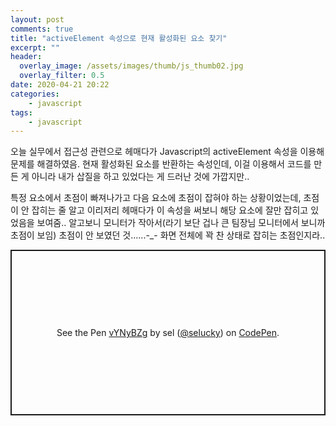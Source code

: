 ```yaml
---
layout: post
comments: true
title: "activeElement 속성으로 현재 활성화된 요소 찾기"
excerpt: ""
header:
  overlay_image: /assets/images/thumb/js_thumb02.jpg
  overlay_filter: 0.5
date: 2020-04-21 20:22
categories:
    - javascript
tags:
    - javascript
---
```

오늘 실무에서 접근성 관련으로 헤매다가 Javascript의 activeElement 속성을 이용해 문제를 해결하였음. 현재 활성화된 요소를 반환하는 속성인데, 이걸 이용해서 코드를 만든 게 아니라 내가 삽질을 하고 있었다는 게 드러난 것에 가깝지만..

특정 요소에서 초점이 빠져나가고 다음 요소에 초점이 잡혀야 하는 상황이었는데, 초점이 안 잡히는 줄 알고 이리저리 헤매다가 이 속성을 써보니 해당 요소에 잘만 잡히고 있었음을 보여줌.. 알고보니 모니터가 작아서(라기 보단 겁나 큰 팀장님 모니터에서 보니까 초점이 보임) 초점이 안 보였던 것......-_- 화면 전체에 꽉 찬 상태로 잡히는 초점인지라..

<p class="codepen" data-height="265" data-theme-id="default" data-default-tab="html,result" data-user="selucky" data-slug-hash="vYNyBZg" style="height: 265px; box-sizing: border-box; display: flex; align-items: center; justify-content: center; border: 2px solid; margin: 1em 0; padding: 1em;" data-pen-title="vYNyBZg">
  <span>See the Pen <a href="https://codepen.io/selucky/pen/vYNyBZg">
  vYNyBZg</a> by sel (<a href="https://codepen.io/selucky">@selucky</a>)
  on <a href="https://codepen.io">CodePen</a>.</span>
</p>
<script async src="https://static.codepen.io/assets/embed/ei.js"></script>